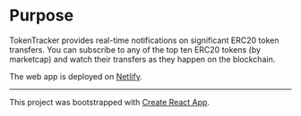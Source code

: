 # Purpose

TokenTracker provides real-time notifications on significant ERC20 token transfers. You can subscribe to any of the top ten ERC20 tokens (by marketcap) and watch their transfers as they happen on the blockchain.


The web app is deployed on [Netlify](https://tender-murdock-aa8081.netlify.com).


------
This project was bootstrapped with [Create React App](https://github.com/facebook/create-react-app).

